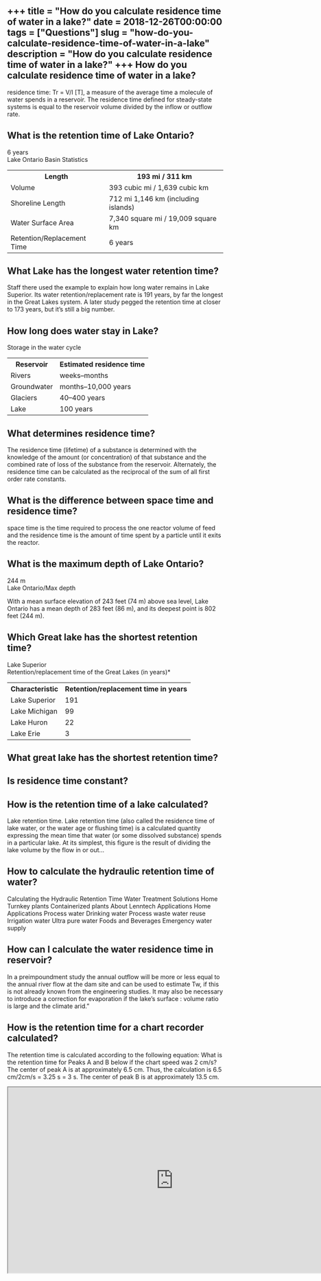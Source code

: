 +++
title = "How do you calculate residence time of water in a lake?"
date = 2018-12-26T00:00:00
tags = ["Questions"]
slug = "how-do-you-calculate-residence-time-of-water-in-a-lake"
description = "How do you calculate residence time of water in a lake?"
+++
How do you calculate residence time of water in a lake?
-------------------------------------------------------

residence time: Tr = V/I \[T\], a measure of the average time a molecule of water spends in a reservoir. The residence time defined for steady-state systems is equal to the reservoir volume divided by the inflow or outflow rate.

What is the retention time of Lake Ontario?
-------------------------------------------

6 years  
Lake Ontario Basin Statistics

<table><tr><th>Length</th><th>193 mi / 311 km</th></tr><tr><td>Volume</td><td>393 cubic mi / 1,639 cubic km</td></tr><tr><td>Shoreline Length</td><td>712 mi 1,146 km (including islands)</td></tr><tr><td>Water Surface Area</td><td>7,340 square mi / 19,009 square km</td></tr><tr><td>Retention/Replacement Time</td><td>6 years</td></tr></table>

What Lake has the longest water retention time?
-----------------------------------------------

Staff there used the example to explain how long water remains in Lake Superior. Its water retention/replacement rate is 191 years, by far the longest in the Great Lakes system. A later study pegged the retention time at closer to 173 years, but it’s still a big number.

How long does water stay in Lake?
---------------------------------

Storage in the water cycle

<table><tr><th>Reservoir</th><th>Estimated residence time</th></tr><tr><td>Rivers</td><td>weeks–months</td></tr><tr><td>Groundwater</td><td>months–10,000 years</td></tr><tr><td>Glaciers</td><td>40–400 years</td></tr><tr><td>Lake</td><td>100 years</td></tr></table>

What determines residence time?
-------------------------------

The residence time (lifetime) of a substance is determined with the knowledge of the amount (or concentration) of that substance and the combined rate of loss of the substance from the reservoir. Alternately, the residence time can be calculated as the reciprocal of the sum of all first order rate constants.

What is the difference between space time and residence time?
-------------------------------------------------------------

space time is the time required to process the one reactor volume of feed and the residence time is the amount of time spent by a particle until it exits the reactor.

What is the maximum depth of Lake Ontario?
------------------------------------------

244 m  
Lake Ontario/Max depth

With a mean surface elevation of 243 feet (74 m) above sea level, Lake Ontario has a mean depth of 283 feet (86 m), and its deepest point is 802 feet (244 m).

Which Great lake has the shortest retention time?
-------------------------------------------------

Lake Superior  
Retention/replacement time of the Great Lakes (in years)\*

<table><tr><th>Characteristic</th><th>Retention/replacement time in years</th></tr><tr><td>Lake Superior</td><td>191</td></tr><tr><td>Lake Michigan</td><td>99</td></tr><tr><td>Lake Huron</td><td>22</td></tr><tr><td>Lake Erie</td><td>3</td></tr></table>

What great lake has the shortest retention time?
------------------------------------------------

Is residence time constant?
---------------------------

How is the retention time of a lake calculated?
-----------------------------------------------

Lake retention time. Lake retention time (also called the residence time of lake water, or the water age or flushing time) is a calculated quantity expressing the mean time that water (or some dissolved substance) spends in a particular lake. At its simplest, this figure is the result of dividing the lake volume by the flow in or out…

How to calculate the hydraulic retention time of water?
-------------------------------------------------------

Calculating the Hydraulic Retention Time Water Treatment Solutions Home Turnkey plants Containerized plants About Lenntech Applications Home Applications Process water Drinking water Process waste water reuse Irrigation water Ultra pure water Foods and Beverages Emergency water supply

How can I calculate the water residence time in reservoir?
----------------------------------------------------------

In a preimpoundment study the annual outflow will be more or less equal to the annual river flow at the dam site and can be used to estimate Tw, if this is not already known from the engineering studies. It may also be necessary to introduce a correction for evaporation if the lake’s surface : volume ratio is large and the climate arid.”

How is the retention time for a chart recorder calculated?
----------------------------------------------------------

The retention time is calculated according to the following equation: What is the retention time for Peaks A and B below if the chart speed was 2 cm/s? The center of peak A is at approximately 6.5 cm. Thus, the calculation is 6.5 cm/2cm/s = 3.25 s = 3 s. The center of peak B is at approximately 13.5 cm.

<iframe allow="accelerometer; autoplay; clipboard-write; encrypted-media; gyroscope; picture-in-picture" allowfullscreen="" class="__youtube_prefs__  epyt-is-override  no-lazyload" data-no-lazy="1" data-origheight="433" data-origwidth="770" data-skipgform_ajax_framebjll="" height="433" id="_ytid_71160" loading="lazy" src="https://www.youtube.com/embed/V__h_5y-x3w?enablejsapi=1&autoplay=0&cc_load_policy=0&cc_lang_pref=&iv_load_policy=1&loop=0&modestbranding=0&rel=1&fs=1&playsinline=0&autohide=2&theme=dark&color=red&controls=1&" title="YouTube player" width="770"></iframe>